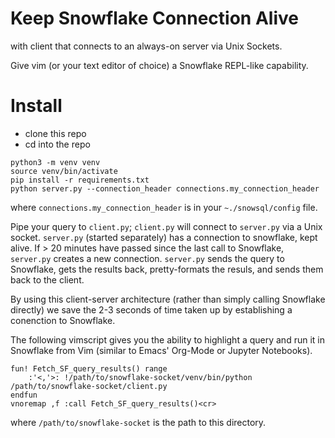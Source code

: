 # Keep Snowflake Connection Alive
with client that connects to an always-on server via Unix Sockets.

Give vim (or your text editor of choice) a Snowflake REPL-like capability.

# Install
- clone this repo
- cd into the repo
```shell
python3 -m venv venv
source venv/bin/activate
pip install -r requirements.txt
python server.py --connection_header connections.my_connection_header
```
where `connections.my_connection_header` is in your `~./snowsql/config` file.

Pipe your query to `client.py`; `client.py` will connect to `server.py` via a Unix socket.  `server.py` (started separately) has a connection to snowflake, kept alive.  If > 20 minutes have passed since the last call to Snowflake, `server.py` creates a new connection.
`server.py` sends the query to Snowflake, gets the results back, pretty-formats the resuls, and sends them back to the client.

By using this client-server architecture (rather than simply calling Snowflake directly) we save the 2-3 seconds of time taken up by establishing a conenction to Snowflake.  

The following vimscript gives you the ability to highlight a query and run it in Snowflake from Vim (similar to Emacs' Org-Mode or Jupyter Notebooks).
```
fun! Fetch_SF_query_results() range
    :'<,'>: !/path/to/snowflake-socket/venv/bin/python /path/to/snowflake-socket/client.py
endfun
vnoremap ,f :call Fetch_SF_query_results()<cr>
```
where `/path/to/snowflake-socket` is the path to this directory.
